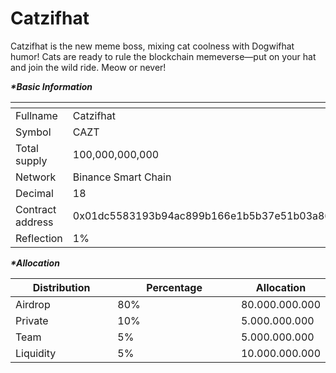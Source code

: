 # Catzifhat

Catzifhat is the new meme boss, mixing cat coolness with Dogwifhat humor! Cats are ready to rule the blockchain memeverse—put on your hat and join the wild ride. Meow or never!

_**\*Basic Information**_

<table data-header-hidden><thead><tr><th width="220"></th><th></th></tr></thead><tbody><tr><td>Fullname</td><td>Catzifhat</td></tr><tr><td>Symbol</td><td>CAZT</td></tr><tr><td>Total supply</td><td>100,000,000,000</td></tr><tr><td>Network</td><td>Binance Smart Chain</td></tr><tr><td>Decimal</td><td>18</td></tr><tr><td>Contract address</td><td>0x01dc5583193b94ac899b166e1b5b37e51b03a862</td></tr><tr><td>Reflection</td><td>1%</td></tr></tbody></table>

_**\*Allocation**_

<table><thead><tr><th width="159">Distribution</th><th width="201">Percentage</th><th>Allocation</th></tr></thead><tbody><tr><td>Airdrop</td><td>80%</td><td>80.000.000.000</td></tr><tr><td>Private</td><td>10%</td><td>5.000.000.000</td></tr><tr><td>Team</td><td>5%</td><td>5.000.000.000</td></tr><tr><td>Liquidity</td><td>5%</td><td>10.000.000.000</td></tr></tbody></table>
